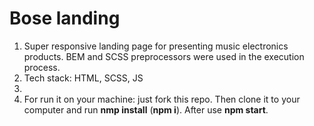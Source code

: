 # Bose landing
1. Super responsive landing page for presenting music electronics products. BEM and SCSS preprocessors were used in the execution process.
2. Tech stack: HTML, SCSS, JS
3. 
4. For run it on your machine: just fork this repo. Then clone it to your computer and run **nmp install** (**npm i**). After use **npm start**.